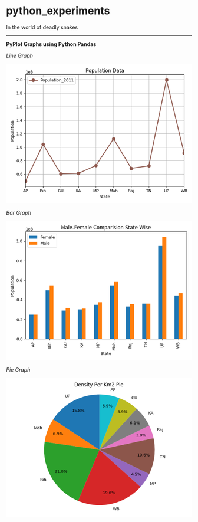 # python_experiments
In the world of deadly snakes

----

**PyPlot Graphs using Python Pandas**

*Line Graph*

![Line Graph](https://github.com/yogeeshr/python_experiments/blob/master/state_population.png)

*Bar Graph*

![Bar Graph](https://github.com/yogeeshr/python_experiments/blob/master/geneder_population_compare.png)

*Pie Graph*

![Pie Graph](https://github.com/yogeeshr/python_experiments/blob/master/Density_KM2.png)
